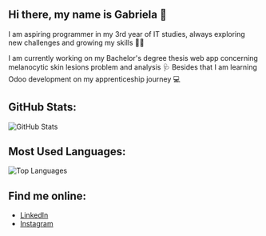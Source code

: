 ## Hi there, my name is Gabriela 👾
I am aspiring programmer in my 3rd year of IT studies, always exploring new challenges and growing my skills 👩‍🎓

I am currently working on my Bachelor's degree thesis web app concerning melanocytic skin lesions problem and analysis 🩺
Besides that I am learning Odoo development on my apprenticeship journey 💻

## GitHub Stats:
![GitHub Stats](https://github-readme-stats.vercel.app/api?username=gwanat&show_icons=true&count_private=true&hide=prs&theme=radical)

## Most Used Languages:
![Top Languages](https://github-readme-stats.vercel.app/api/top-langs/?username=gwanat&langs_count=10&theme=radical)


## Find me online:
- [LinkedIn](https://www.linkedin.com/in/gabriela-wanat-458b56273/)
- [Instagram](https://www.instagram.com/gabriela_wanat_/)
